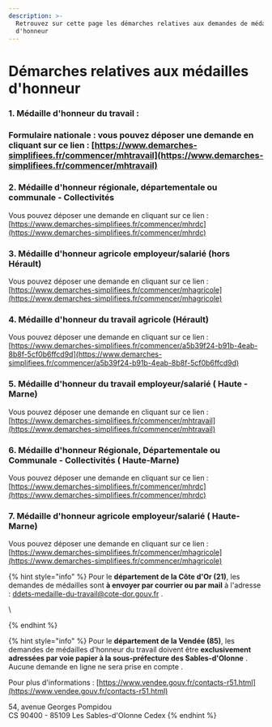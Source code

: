 ```yaml
---
description: >-
  Retrouvez sur cette page les démarches relatives aux demandes de médailles
  d'honneur
---
```


# Démarches relatives aux médailles d'honneur

### 1. Médaille d'honneur du travail  :&#x20;

### **Formulaire nationale : vous pouvez déposer une demande en cliquant sur ce lien :** [https://www.demarches-simplifiees.fr/commencer/mhtravail](https://www.demarches-simplifiees.fr/commencer/mhtravail)

### 2. Médaille d'honneur régionale, départementale ou communale - Collectivités

Vous pouvez déposer une demande en cliquant sur ce lien : [https://www.demarches-simplifiees.fr/commencer/mhrdc](https://www.demarches-simplifiees.fr/commencer/mhrdc)

### 3. Médaille d'honneur agricole employeur/salarié (hors Hérault)

Vous pouvez déposer une demande en cliquant sur ce lien : [https://www.demarches-simplifiees.fr/commencer/mhagricole](https://www.demarches-simplifiees.fr/commencer/mhagricole)

### 4. Médaille d'honneur du travail agricole (Hérault)

Vous pouvez déposer une demande en cliquant sur ce lien : [https://www.demarches-simplifiees.fr/commencer/a5b39f24-b91b-4eab-8b8f-5cf0b6ffcd9d](https://www.demarches-simplifiees.fr/commencer/a5b39f24-b91b-4eab-8b8f-5cf0b6ffcd9d)

### 5.  Médaille d'honneur du travail employeur/salarié ( Haute -Marne)

Vous pouvez déposer une demande en cliquant sur ce lien : [https://www.demarches-simplifiees.fr/commencer/mhtravail](https://www.demarches-simplifiees.fr/commencer/mhtravail)

### 6. Médaille d'honneur Régionale, Départementale ou Communale - Collectivités ( Haute-Marne)&#x20;

Vous pouvez déposer une demande en cliquant sur ce lien : [https://www.demarches-simplifiees.fr/commencer/mhrdc](https://www.demarches-simplifiees.fr/commencer/mhrdc)

### 7. Médaille d'honneur agricole employeur/salarié ( Haute- Marne)&#x20;

Vous pouvez déposer une demande en cliquant sur ce lien : [https://www.demarches-simplifiees.fr/commencer/mhagricole](https://www.demarches-simplifiees.fr/commencer/mhagricole)

{% hint style="info" %}
Pour le **département de la Côte d'Or (21)**, les demandes de médailles sont **à envoyer par courrier ou par mail** à l'adresse : [ddets-medaille-du-travail@cote-dor.gouv.fr](mailto:ddets-medaille-du-travail@cote-dor.gouv.fr) .&#x20;

\

{% endhint %}

{% hint style="info" %}
Pour le **département de la Vendée (85)**, les demandes de médailles d'honneur du travail doivent être **exclusivement adressées par voie papier à la sous-préfecture des Sables-d'Olonne** . Aucune demande en ligne ne sera prise en compte .&#x20;

Pour plus d'informations : [https://www.vendee.gouv.fr/contacts-r51.html](https://www.vendee.gouv.fr/contacts-r51.html)

54, avenue Georges Pompidou \
CS 90400 - 85109 Les Sables-d'Olonne Cedex
{% endhint %}



